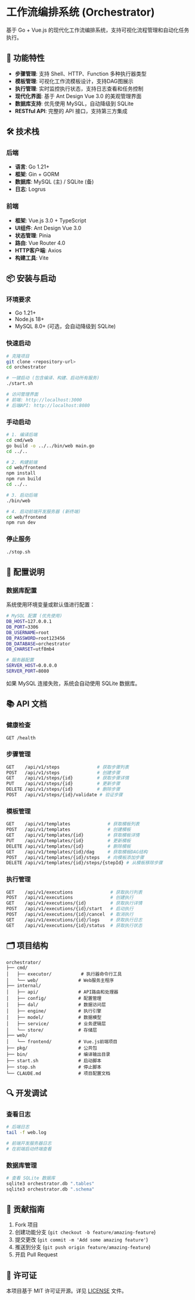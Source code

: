 # 工作流编排系统 (Orchestrator)

基于 Go + Vue.js 的现代化工作流编排系统，支持可视化流程管理和自动化任务执行。

## 🚀 功能特性

- **步骤管理**: 支持 Shell、HTTP、Function 多种执行器类型
- **模板管理**: 可视化工作流模板设计，支持DAG图展示
- **执行管理**: 实时监控执行状态，支持日志查看和任务控制
- **现代化界面**: 基于 Ant Design Vue 3.0 的美观管理界面
- **数据库支持**: 优先使用 MySQL，自动降级到 SQLite
- **RESTful API**: 完整的 API 接口，支持第三方集成

## 🛠️ 技术栈

### 后端
- **语言**: Go 1.21+
- **框架**: Gin + GORM
- **数据库**: MySQL (主) / SQLite (备)
- **日志**: Logrus

### 前端
- **框架**: Vue.js 3.0 + TypeScript
- **UI组件**: Ant Design Vue 3.0
- **状态管理**: Pinia
- **路由**: Vue Router 4.0
- **HTTP客户端**: Axios
- **构建工具**: Vite

## 📦 安装与启动

### 环境要求

- Go 1.21+
- Node.js 18+
- MySQL 8.0+ (可选，会自动降级到 SQLite)

### 快速启动

```bash
# 克隆项目
git clone <repository-url>
cd orchestrator

# 一键启动 (包含编译、构建、启动所有服务)
./start.sh

# 访问管理界面
# 前端: http://localhost:3000
# 后端API: http://localhost:8080
```

### 手动启动

```bash
# 1. 编译后端
cd cmd/web
go build -o ../../bin/web main.go
cd ../..

# 2. 构建前端
cd web/frontend
npm install
npm run build
cd ../..

# 3. 启动后端
./bin/web

# 4. 启动前端开发服务器 (新终端)
cd web/frontend
npm run dev
```

### 停止服务

```bash
./stop.sh
```

## 🔧 配置说明

### 数据库配置

系统使用环境变量或默认值进行配置：

```bash
# MySQL 配置 (优先使用)
DB_HOST=127.0.0.1
DB_PORT=3306
DB_USERNAME=root
DB_PASSWORD=root123456
DB_DATABASE=orchestrator
DB_CHARSET=utf8mb4

# 服务器配置
SERVER_HOST=0.0.0.0
SERVER_PORT=8080
```

如果 MySQL 连接失败，系统会自动使用 SQLite 数据库。

## 📚 API 文档

### 健康检查
```bash
GET /health
```

### 步骤管理
```bash
GET    /api/v1/steps              # 获取步骤列表
POST   /api/v1/steps              # 创建步骤
GET    /api/v1/steps/{id}         # 获取步骤详情
PUT    /api/v1/steps/{id}         # 更新步骤
DELETE /api/v1/steps/{id}         # 删除步骤
POST   /api/v1/steps/{id}/validate # 验证步骤
```

### 模板管理
```bash
GET    /api/v1/templates              # 获取模板列表
POST   /api/v1/templates              # 创建模板
GET    /api/v1/templates/{id}         # 获取模板详情
PUT    /api/v1/templates/{id}         # 更新模板
DELETE /api/v1/templates/{id}         # 删除模板
GET    /api/v1/templates/{id}/dag     # 获取模板DAG结构
POST   /api/v1/templates/{id}/steps   # 向模板添加步骤
DELETE /api/v1/templates/{id}/steps/{stepId} # 从模板移除步骤
```

### 执行管理
```bash
GET    /api/v1/executions              # 获取执行列表
POST   /api/v1/executions              # 创建执行
GET    /api/v1/executions/{id}         # 获取执行详情
POST   /api/v1/executions/{id}/start   # 启动执行
POST   /api/v1/executions/{id}/cancel  # 取消执行
GET    /api/v1/executions/{id}/logs    # 获取执行日志
GET    /api/v1/executions/{id}/status  # 获取执行状态
```

## 🗂️ 项目结构

```
orchestrator/
├── cmd/
│   ├── executor/           # 执行器命令行工具
│   └── web/               # Web服务主程序
├── internal/
│   ├── api/               # API路由和处理器
│   ├── config/            # 配置管理
│   ├── dal/               # 数据访问层
│   ├── engine/            # 执行引擎
│   ├── model/             # 数据模型
│   ├── service/           # 业务逻辑层
│   └── store/             # 存储层
├── web/
│   └── frontend/          # Vue.js前端项目
├── pkg/                   # 公共包
├── bin/                   # 编译输出目录
├── start.sh               # 启动脚本
├── stop.sh                # 停止脚本
└── CLAUDE.md              # 项目配置文档
```

## 🔍 开发调试

### 查看日志
```bash
# 后端日志
tail -f web.log

# 前端开发服务器日志
# 在前端启动终端查看
```

### 数据库管理
```bash
# 查看 SQLite 数据库
sqlite3 orchestrator.db ".tables"
sqlite3 orchestrator.db ".schema"
```

## 🤝 贡献指南

1. Fork 项目
2. 创建功能分支 (`git checkout -b feature/amazing-feature`)
3. 提交更改 (`git commit -m 'Add some amazing feature'`)
4. 推送到分支 (`git push origin feature/amazing-feature`)
5. 开启 Pull Request

## 📄 许可证

本项目基于 MIT 许可证开源。详见 [LICENSE](LICENSE) 文件。